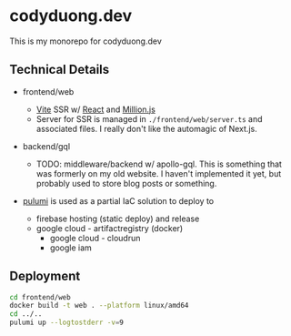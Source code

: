 # codyduong.dev

This is my monorepo for codyduong.dev

## Technical Details

* frontend/web
  * [Vite](https://vite.dev/) SSR w/ [React](https://react.dev/) and [Million.js](https://github.com/aidenybai/million)
  * Server for SSR is managed in `./frontend/web/server.ts` and associated files. I really don't like the
    automagic of Next.js.
    
* backend/gql
  * TODO: middleware/backend w/ apollo-gql. This is something that was formerly on my old website. I haven't
    implemented it yet, but probably used to store blog posts or something.

* [pulumi](https://www.pulumi.com/) is used as a partial IaC solution to deploy to
  * firebase hosting (static deploy) and release
  * google cloud - artifactregistry (docker)
    * google cloud - cloudrun
    * google iam

## Deployment

```sh
cd frontend/web
docker build -t web . --platform linux/amd64
cd ../..
pulumi up --logtostderr -v=9
```

<!--

pulumi error
```
docker-build:index:Image (web):
    error: booting builder: context deadline exceeded
```
solved by
```
docker pull moby/buildkit:buildx-stable-1
```

pulumi generate gcloud creds
```
gcloud auth application-default login --impersonate-service-account <ServiceAccountEmail-firebase@...> 
# move to this workspace at application_default_credentials.json
```

pulumi up
```
# pulumi up --logtostderr -v=3
pulumi up --logtostderr -v=9
```

-->